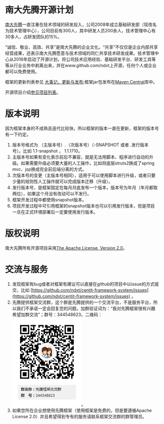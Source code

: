 # 南大先腾开源计划

[南大先腾](http://www.centit.com/)一直注重在技术领域的研发投入，公司2008年成立基础研发部（现改名为技术管理中心），公司目前有300人，其中研发人员200余人，技术管理中心有30多人，占研发团队的15%。

“诚信、敬业、高效、共享”是南大先腾的企业文化。“共享”不仅仅是企业内部共享经营成果，还表示南大先腾愿意与技术领域的同仁共享技术研发成果。技术管理中心从2016年启动了开源计划，将公司技术应用经验、基础研发平台、研发工具等等从行业业务中剥离出来，并在www.github.com/ndxt上开源，任何个人或企业都可以免费使用。

框架的更新列表参见 [大事记、更新与发布](/UPDATE_LOG.md);框架jar包发布在[Maven Central](http://central.maven.org/maven2/com/centit/)库中。

开源项目介绍[参见项目列表](/projects.md)。

# 版本说明

因为框架本身的不成熟且迭代比较快，所以框架的版本一直在更新，框架的版本号有一下约定。  
  1. 版本号格式为 （主版本号）.（次版本号）（-SNAPSHOT 或者 .发行版本号）。比如 1.1-snapshot ， 1.1.1710。  
  2. 主版本号如果有变化表示前后不兼容，就是无法用脚本、程序进行自动的升级。如果需要升级必须要大量的人工操作，比如将底层struts2换成了spring mvc、jsp换成完全前后端分离的方式。  
  3. 次版本号的变更（主版本号相同），适用于可以使用脚本进行升级，或者只要少量的规则性人工操作就可以完成版本迁移（升级）。  
  4. 发行版本号，是框架固定在每月月底发布一个版本，版本号为年月（年月都取两位），如果这个月没有改动可以不发行。  
  5. 框架开发过程中都使用snapshot版本。  
  6. 项目开发过程中可引用框架的snapshot版本也可以引用发行版本，但是项目一旦在正式环境部署后一定要使用发行版本。

# 版权说明

南大先腾所有开源项目采用[The Apache License, Version 2.0](http://www.apache.org/licenses/LICENSE-2.0.txt)。

# 交流与服务

1. 发现框架有bug或者对框架有建议可以直接在github的项目中以issue的方式提交，比如 [https://github.com/ndxt/centit-framework-system/issues](https://github.com/ndxt/centit-framework-system/issues) 。
2. 先腾提供框架交流群，这个群是先腾提供的一个交流平台，不是服务平台，所以我们不承诺一定会回复您的问题。加群验证词为：“我对先腾框架很有兴趣希望加群交流”；群号：344548623，二维码：
   ![](/assets/qq_qun.png)。
3. 如果您所在企业想使用先腾框架（使用框架是免费的，但是要遵循Apache License 2.0）并且希望得到专有的服务请联系框架交流群的群管理员。    



